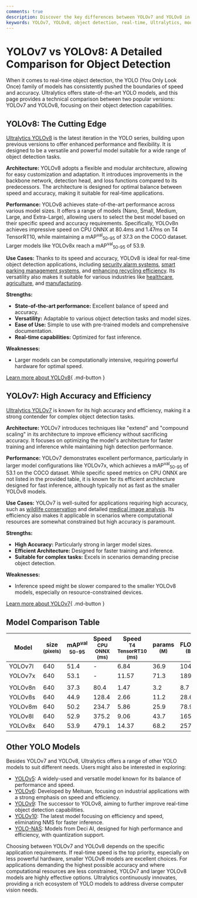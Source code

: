 ```yaml
---
comments: true
description: Discover the key differences between YOLOv7 and YOLOv8 in terms of speed, accuracy, use cases, and performance for real-time object detection.
keywords: YOLOv7, YOLOv8, object detection, real-time, Ultralytics, model comparison, computer vision, deep learning, AI models, speed, accuracy, performance
---
```


# YOLOv7 vs YOLOv8: A Detailed Comparison for Object Detection

<script async src="https://cdn.jsdelivr.net/npm/chart.js@latest/dist/chart.min.js"></script>
<script defer src="../../javascript/benchmark.js"></script>

<canvas id="modelComparisonChart" width="1024" height="400" active-models='["YOLOv7", "YOLOv8"]'></canvas>

When it comes to real-time object detection, the YOLO (You Only Look Once) family of models has consistently pushed the boundaries of speed and accuracy. Ultralytics offers state-of-the-art YOLO models, and this page provides a technical comparison between two popular versions: YOLOv7 and YOLOv8, focusing on their object detection capabilities.

## YOLOv8: The Cutting Edge

[Ultralytics YOLOv8](https://docs.ultralytics.com/models/yolov8/) is the latest iteration in the YOLO series, building upon previous versions to offer enhanced performance and flexibility. It is designed to be a versatile and powerful model suitable for a wide range of object detection tasks.

**Architecture:** YOLOv8 adopts a flexible and modular architecture, allowing for easy customization and adaptation. It introduces improvements in the backbone network, detection head, and loss functions compared to its predecessors. The architecture is designed for optimal balance between speed and accuracy, making it suitable for real-time applications.

**Performance:** YOLOv8 achieves state-of-the-art performance across various model sizes. It offers a range of models (Nano, Small, Medium, Large, and Extra-Large), allowing users to select the best model based on their specific speed and accuracy requirements. Specifically, YOLOv8n achieves impressive speed on CPU ONNX at 80.4ms and 1.47ms on T4 TensorRT10, while maintaining a mAP<sup>val</sup><sub>50-95</sub> of 37.3 on the COCO dataset. Larger models like YOLOv8x reach a mAP<sup>val</sup><sub>50-95</sub> of 53.9.

**Use Cases:** Thanks to its speed and accuracy, YOLOv8 is ideal for real-time object detection applications, including [security alarm systems](https://www.ultralytics.com/blog/security-alarm-system-projects-with-ultralytics-yolov8), [smart parking management systems](https://www.ultralytics.com/blog/ultralytics-yolov8-for-smarter-parking-management-systems), and [enhancing recycling efficiency](https://www.ultralytics.com/blog/recycling-efficiency-the-power-of-vision-ai-in-automated-sorting). Its versatility also makes it suitable for various industries like [healthcare](https://www.ultralytics.com/solutions/ai-in-healthcare), [agriculture](https://www.ultralytics.com/solutions/ai-in-agriculture), and [manufacturing](https://www.ultralytics.com/solutions/ai-in-manufacturing).

**Strengths:**

- **State-of-the-art performance:** Excellent balance of speed and accuracy.
- **Versatility:** Adaptable to various object detection tasks and model sizes.
- **Ease of Use:** Simple to use with pre-trained models and comprehensive documentation.
- **Real-time capabilities:** Optimized for fast inference.

**Weaknesses:**

- Larger models can be computationally intensive, requiring powerful hardware for optimal speed.

[Learn more about YOLOv8](https://docs.ultralytics.com/models/yolov8/){ .md-button }

## YOLOv7: High Accuracy and Efficiency

[Ultralytics YOLOv7](https://docs.ultralytics.com/models/yolov7/) is known for its high accuracy and efficiency, making it a strong contender for complex object detection tasks.

**Architecture:** YOLOv7 introduces techniques like "extend" and "compound scaling" in its architecture to improve efficiency without sacrificing accuracy. It focuses on optimizing the model's architecture for faster training and inference while maintaining high detection performance.

**Performance:** YOLOv7 demonstrates excellent performance, particularly in larger model configurations like YOLOv7x, which achieves a mAP<sup>val</sup><sub>50-95</sub> of 53.1 on the COCO dataset. While specific speed metrics on CPU ONNX are not listed in the provided table, it is known for its efficient architecture designed for fast inference, although typically not as fast as the smaller YOLOv8 models.

**Use Cases:** YOLOv7 is well-suited for applications requiring high accuracy, such as [wildlife conservation](https://www.ultralytics.com/blog/protecting-biodiversity-the-kashmir-world-foundations-success-story-with-yolov5-and-yolov8) and detailed [medical image analysis](https://www.ultralytics.com/blog/ultralytics-yolo11-in-hospitals-advancing-healthcare-with-computer-vision). Its efficiency also makes it applicable in scenarios where computational resources are somewhat constrained but high accuracy is paramount.

**Strengths:**

- **High Accuracy:** Particularly strong in larger model sizes.
- **Efficient Architecture:** Designed for faster training and inference.
- **Suitable for complex tasks:** Excels in scenarios demanding precise object detection.

**Weaknesses:**

- Inference speed might be slower compared to the smaller YOLOv8 models, especially on resource-constrained devices.

[Learn more about YOLOv7](https://docs.ultralytics.com/models/yolov7/){ .md-button }

## Model Comparison Table

| Model   | size<br><sup>(pixels) | mAP<sup>val<br>50-95 | Speed<br><sup>CPU ONNX<br>(ms) | Speed<br><sup>T4 TensorRT10<br>(ms) | params<br><sup>(M) | FLOPs<br><sup>(B) |
| ------- | --------------------- | -------------------- | ------------------------------ | ----------------------------------- | ------------------ | ----------------- |
| YOLOv7l | 640                   | 51.4                 | -                              | 6.84                                | 36.9               | 104.7             |
| YOLOv7x | 640                   | 53.1                 | -                              | 11.57                               | 71.3               | 189.9             |
|         |                       |                      |                                |                                     |                    |                   |
| YOLOv8n | 640                   | 37.3                 | 80.4                           | 1.47                                | 3.2                | 8.7               |
| YOLOv8s | 640                   | 44.9                 | 128.4                          | 2.66                                | 11.2               | 28.6              |
| YOLOv8m | 640                   | 50.2                 | 234.7                          | 5.86                                | 25.9               | 78.9              |
| YOLOv8l | 640                   | 52.9                 | 375.2                          | 9.06                                | 43.7               | 165.2             |
| YOLOv8x | 640                   | 53.9                 | 479.1                          | 14.37                               | 68.2               | 257.8             |

## Other YOLO Models

Besides YOLOv7 and YOLOv8, Ultralytics offers a range of other YOLO models to suit different needs. Users might also be interested in exploring:

- [YOLOv5](https://docs.ultralytics.com/models/yolov5/): A widely-used and versatile model known for its balance of performance and speed.
- [YOLOv6](https://docs.ultralytics.com/models/yolov6/): Developed by Meituan, focusing on industrial applications with a strong emphasis on speed and efficiency.
- [YOLOv9](https://docs.ultralytics.com/models/yolov9/): The successor to YOLOv8, aiming to further improve real-time object detection capabilities.
- [YOLOv10](https://docs.ultralytics.com/models/yolov10/): The latest model focusing on efficiency and speed, eliminating NMS for faster inference.
- [YOLO-NAS](https://docs.ultralytics.com/models/yolo-nas/): Models from Deci AI, designed for high performance and efficiency, with quantization support.

Choosing between YOLOv7 and YOLOv8 depends on the specific application requirements. If real-time speed is the top priority, especially on less powerful hardware, smaller YOLOv8 models are excellent choices. For applications demanding the highest possible accuracy and where computational resources are less constrained, YOLOv7 and larger YOLOv8 models are highly effective options. Ultralytics continuously innovates, providing a rich ecosystem of YOLO models to address diverse computer vision needs.
